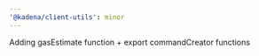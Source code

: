 ```yaml
---
'@kadena/client-utils': minor
---
```


Adding gasEstimate function + export commandCreator functions
